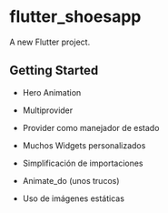 # flutter_shoesapp

A new Flutter project.

## Getting Started

- Hero Animation

- Multiprovider

- Provider como manejador de estado

- Muchos Widgets personalizados

- Simplificación de importaciones

- Animate_do (unos trucos)

- Uso de imágenes estáticas
